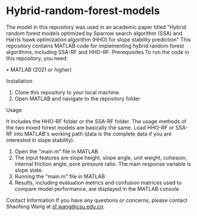 # Hybrid-random-forest-models
The model in this repository was used in an academic paper titled "Hybrid random forest models optimized by Sparrow search algorithm (SSA) and Harris hawk optimization algorithm (HHO) for slope stability prediction" This repository contains MATLAB code for implementing hybrid random forest algorithms, including SSA-RF and HHO-RF.
Prerequisites To run the code in this repository, you need:

• MATLAB (2021 or higher)

Installation

1. Clone this repository to your local machine.
2. Open MATLAB and navigate to the repository folder

Usage

It includes the HHO-RF folder or the SSA-RF folder. The usage methods of the two mixed forest models are basically the same. Load HHO-RF or SSA-RF into MATLAB's working path (data is the complete data if you are interested in slope stability).
1. Open the "main.m" file in MATLAB
2. The input features are slope height, slope angle, unit weight, cohesion, internal friction angle, pore pressure ratio. The main response variable is slope state.
3. Running the "main.m" file in MATLAB
4. Results, including evaluation metrics and confusion matrices used to compare model performance, are displayed in the MATLAB console

Contact Information If you have any questions or concerns, please contact Shaofeng Wang at sf.wang@csu.edu.cn.
